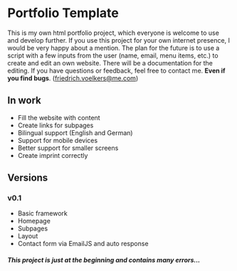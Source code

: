 # Portfolio Template

This is my own html portfolio project, which everyone is welcome to use and develop further. If you use this project for your own internet presence, I would be very happy about a mention. The plan for the future is to use a script with a few inputs from the user (name, email, menu items, etc.) to create and edit an own website. There will be a documentation for the editing. If you have questions or feedback, feel free to contact me. **Even if you find bugs**. (friedrich.voelkers@me.com)

## In work

- Fill the website with content
- Create links for subpages
- Bilingual support (English and German)
- Support for mobile devices
- Better support for smaller screens
- Create imprint correctly

## Versions

### v0.1

- Basic framework
- Homepage
- Subpages
- Layout
- Contact form via EmailJS and auto response

##### This project is just at the beginning and contains many errors...
